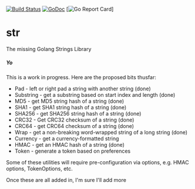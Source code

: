 [![Build Status](https://travis-ci.org/schigh/str.svg?branch=master)](https://travis-ci.org/schigh/str)
[![GoDoc](https://godoc.org/github.com/schigh/str?status.svg)](https://godoc.org/github.com/schigh/str)
[![Go Report Card](https://goreportcard.com/badge/github.com/schigh/str)]


# str
The missing Golang Strings Library

##### Yo

This is a work in progress.  Here are the proposed bits thusfar:

* Pad - left or right pad a string with another string (done)
* Substring - get a substring based on start index and length (done)
* MD5 - get MD5 string hash of a string (done)
* SHA1 - get SHA1 string hash of a string (done)
* SHA256 - get SHA256 string hash of a string (done)
* CRC32 - Get CRC32 checksum of a string (done)
* CRC64 - get CRC64 checksum of a string (done)
* Wrap - get a non-breaking word-wrapped string of a long string (done)
* Currency - get a currency-formatted string
* HMAC - get an HMAC hash of a string (done)
* Token - generate a token based on preferences

Some of these utilities will require pre-configuration via options, 
e.g. HMAC options, TokenOptions, etc.


Once these are all added in, I'm sure I'll add more

